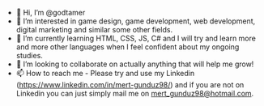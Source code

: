 - 👋 Hi, I’m @godtamer
- 👀 I’m interested in game design, game development, web development, digital marketing and similar some other fields.
- 🌱 I’m currently learning HTML, CSS, JS, C# and I will try and learn more and more other languages when I feel confident about my ongoing studies.
- 💞️ I’m looking to collaborate on actually anything that will help me grow!
- 📫 How to reach me - Please try and use my Linkedin (https://www.linkedin.com/in/mert-gunduz98/) and if you are not on Linkedin you can just simply mail me on mert_gunduz98@hotmail.com.

<!---
godtamer/godtamer is a ✨ special ✨ repository because its `README.md` (this file) appears on your GitHub profile.
You can click the Preview link to take a look at your changes.
--->
